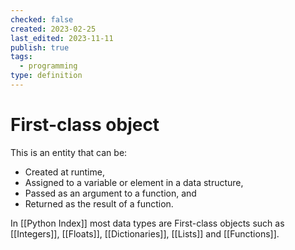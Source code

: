 ```yaml
---
checked: false
created: 2023-02-25
last_edited: 2023-11-11
publish: true
tags:
  - programming
type: definition
---
```

# First-class object
This is an entity that can be:
- Created at runtime,
- Assigned to a variable or element in a data structure,
- Passed as an argument to a function, and
- Returned as the result of a function.

In [[Python Index]] most data types are First-class objects such as [[Integers]], [[Floats]], [[Dictionaries]], [[Lists]] and [[Functions]].
